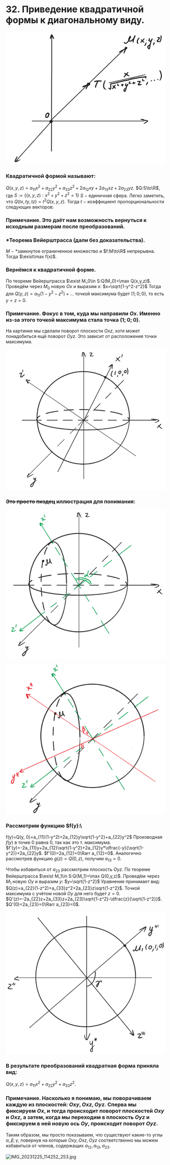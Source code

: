 # 32. Приведение квадратичной формы к диагональному виду.

![Untitled](sem1/notes/topology_exam/32/Untitled.png)

### Квадратичной формой называют:
$Q(x,y,z)=a_{11}x^2+a_{22}y^2+a_{33}z^2+2a_{12}xy+2a_{13}xz+2a_{23}yz$.
$Q:S\to\R$, где $S:=\{(x,y,z):x^2+y^2+z^2=1\}$
$S~-~$единичная сфера.
Легко заметить, что $Q(tx,ty,tz)=t^2Q(x,y,z)$.
Тогда $t~-~$коэффициент пропорциональности следующих векторов:

### Примечание. Это даёт нам возможность вернуться к исходным размерам после преобразований.

### *Теорема Вейерштрасса (дали без доказательства).
$M~-~$*замкнутое ограниченное множество и $f:M\to\R$ непрерывна.
Тогда $\exist\max f(x)$.

### Вернёмся к квадратичной форме.
По теореме Вейерштрасса $\exist M_0\in S:Q(M_0)=\max Q(x,y,z)$.
Проведём через $M_0$ новую $Ox$ и выразим $x$:
$x=\sqrt{1-y^2-z^2}$
Тогда для $Q(y,z)=a_{11}(1-y^2-z^2)+...$ точкой максимума будет $(1;0;0)$, то есть $y=z=0$.

### Примечание. Фокус в том, куда мы направили $Ox$. Именно из-за этого точкой максимума стала точка $(1;0;0)$. 
На картинке мы сделали поворот плоскости $Oxz$, хотя может понадобиться ещё поворот $Oyz$. Это зависит от расположения точки максимума.

![Untitled](sem1/notes/topology_exam/32/Untitled%201.png)

### ~~Это просто пиздец~~ иллюстрация для понимания:

![Untitled](sem1/notes/topology_exam/32/Untitled%202.png)

![Untitled](sem1/notes/topology_exam/32/Untitled%203.png)

### Рассмотрим функцию $f(y):\\
f(y)=Q(y, 0)=a_{11}(1-y^2)+2a_{12}y\sqrt{1-y^2}+a_{22}y^2$
Производная $f(y)$ в точке 0 равна 0, так как это т. максимума.
$f'(y)=-2a_{11}y+2a_{12}\sqrt{1-y^2}+2a_{12}y*\dfrac{-y}{\sqrt{1-y^2}}+2a_{22}y$.
$f'(0)=2a_{12}=0\Rarr a_{12}=0$.
Аналогично рассмотрев функцию $g(z)=Q(0,z)$, получим $a_{13}=0$.

Чтобы избавиться от $a_{23}$ рассмотрим плоскость $Oyz$.
По теореме Вейерштрасса $\exist M_1\in S:Q(M_1)=\max Q(0,y,z)$.
Проведём через $M_1$ новую $Oy$ и выразим $y$:
$y=\sqrt{1-z^2}$
Уравнение принимает вид:
$Q(z)=a_{22}(1-z^2)+a_{33}z^2+2a_{23}z\sqrt{1-z^2}$.
Точкой максимума с учётом новой $Oy$ для него будет $z=0$.
$Q'(z)=-2a_{22}z+2a_{33}z+2a_{23}\sqrt{1-z^2}-\dfrac{z}{\sqrt{1-z^2}}$.
$Q'(0)=2a_{23}=0\Rarr a_{23}=0$.

![Untitled](sem1/notes/topology_exam/32/Untitled%204.png)

### В результате преобразований квадратная форма приняла вид:
$Q(x,y,z)=a_{11}x^2+a_{22}y^2+a_{33}z^2$.

### Примечание. Насколько я понимаю, мы поворачиваем каждую из плоскостей: $Oxy, Oxz, Oyz$. Сперва мы фиксируем $Ox$, и тогда происходит поворот плоскостей $Oxy$ и $Oxz$, а затем, когда мы переходим в плоскость $Oyz$ и фиксируем в ней новую ось $Oy$, происходит поворот $Oyz$.
Таким образом, мы просто показываем, что существуют какие-то углы $\alpha, \beta, \gamma$, повернув на которые $Oxy, Oxz,Oyz$ соответственно мы можем избавиться от членов, содержащих $a_{12},a_{13},a_{23}$.

![IMG_20231225_114252_253.jpg](IMG_20231225_114252_253.jpg)
